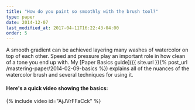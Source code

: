 ```yaml
---
title: "How do you paint so smoothly with the brush tool?"
type: paper
date: 2014-12-07
last_modified_at: 2017-04-11T16:22:43-04:00
order: 5
---
```


A smooth gradient can be achieved layering many washes of watercolor on top of each other. Speed and pressure play an important role in how clean of a tone you end up with. My [Paper Basics guide]({{ site.url }}{% post_url /mastering-paper/2014-02-09-basics %}) explains all of the nuances of the watercolor brush and several techniques for using it.

#### Here's a quick video showing the basics:

{% include video id="AjJVrFFaCck" %}
